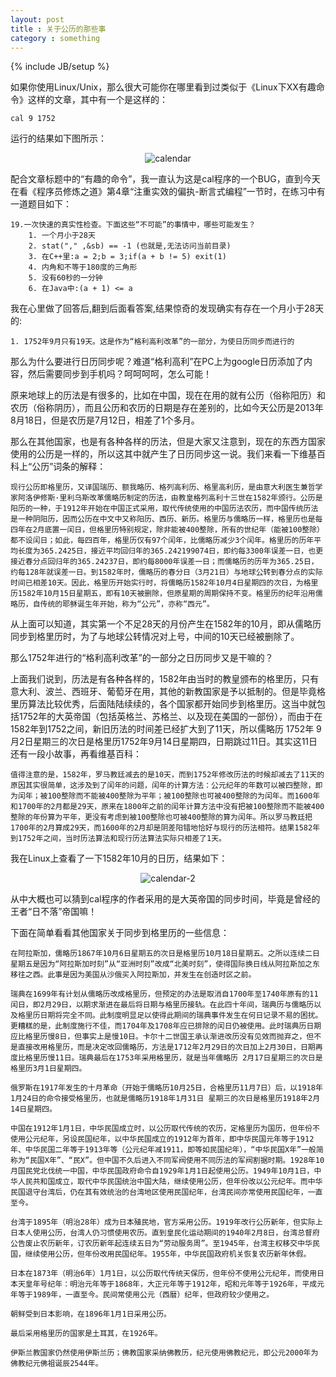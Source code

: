 ```yaml
---
layout: post
title : 关于公历的那些事
category : something
---
```

{% include JB/setup %}

如果你使用Linux/Unix，那么很大可能你在哪里看到过类似于《Linux下XX有趣命令》这样的文章，其中有一个是这样的：

	cal 9 1752

运行的结果如下图所示：

<center><img alt="calendar" src="{{ ASSET_PATH }}hooligan/img/post/calendar.PNG"/></center>

配合文章标题中的“有趣的命令”，我一直认为这是cal程序的一个BUG，直到今天在看《程序员修炼之道》第4章“注重实效的偏执-断言式编程”一节时，在练习中有一道题目如下：

	19.一次快速的真实性检查。下面这些“不可能”的事情中，哪些可能发生？
		1. 一个月小于28天
		2. stat("," ,&sb) == -1 (也就是,无法访问当前目录)
		3. 在C++里:a = 2;b = 3;if(a + b != 5) exit(1)
		4. 内角和不等于180度的三角形
		5. 没有60秒的一分钟
		6. 在Java中:(a + 1) <= a

我在心里做了回答后,翻到后面看答案,结果惊奇的发现确实有存在一个月小于28天的:

	1. 1752年9月只有19天。这是作为“格利高利改革”的一部分，为使日历同步而进行的

那么为什么要进行日历同步呢？难道“格利高利”在PC上为google日历添加了内容，然后需要同步到手机吗？呵呵呵呵，怎么可能！

原来地球上的历法是有很多的，比如在中国，现在在用的就有公历（俗称阳历）和农历（俗称阴历），而且公历和农历的日期是存在差别的，比如今天公历是2013年8月18日，但是农历是7月12日，相差了1个多月。

那么在其他国家，也是有各种各样的历法，但是大家又注意到，现在的东西方国家使用的公历是一样的，所以这其中就产生了日历同步这一说。我们来看一下维基百科上“公历”词条的解释：

	现行公历即格里历，又译国瑞历、额我略历、格列高利历、格里高利历，是由意大利医生兼哲学家阿洛伊修斯·里利乌斯改革儒略历制定的历法，由教皇格列高利十三世在1582年颁行。公历是阳历的一种，于1912年开始在中国正式采用，取代传统使用的中国历法农历，而中国传统历法是一种阴阳历，因而公历在中文中又称阳历、西历、新历。格里历与儒略历一样，格里历也是每四年在2月底置一闰日，但格里历特别规定，除非能被400整除，所有的世纪年（能被100整除）都不设闰日；如此，每四百年，格里历仅有97个闰年，比儒略历减少3个闰年。格里历的历年平均长度为365.2425日，接近平均回归年的365.242199074日，即约每3300年误差一日，也更接近春分点回归年的365.24237日，即约每8000年误差一日；而儒略历的历年为365.25日，约每128年就误差一日。到1582年时，儒略历的春分日（3月21日）与地球公转到春分点的实际时间已相差10天。因此，格里历开始实行时，将儒略历1582年10月4日星期四的次日，为格里历1582年10月15日星期五，即有10天被删除，但原星期的周期保持不变。格里历的纪年沿用儒略历，自传统的耶稣诞生年开始，称为“公元”，亦称“西元”。

从上面可以知道，其实第一个不足28天的月份产生在1582年的10月，即从儒略历同步到格里历时，为了与地球公转情况对上号，中间的10天已经被删除了。

那么1752年进行的“格利高利改革”的一部分之日历同步又是干嘛的？

上面我们说到，历法是有各种各样的，1582年由当时的教皇颁布的格里历，只有意大利、波兰、西班牙、葡萄牙在用，其他的新教国家是予以抵制的。但是毕竟格里历算法比较优秀，后面陆陆续续的，各个国家都开始同步到格里历。这当中就包括1752年的大英帝国（包括英格兰、苏格兰、以及现在美国的一部份），而由于在1582年到1752之间，新旧历法的时间差已经扩大到了11天，所以儒略历 1752年 9月2日星期三的次日是格里历1752年9月14日星期四，日期跳过11日。其实这11日还有一段小故事，再看维基百科：

	值得注意的是，1582年，罗马教廷减去的是10天，而到1752年修改历法的时候却减去了11天的原因其实很简单，这涉及到了闰年的问题，闰年的计算方法：公元纪年的年数可以被四整除，即为闰年；被100整除而不能被400整除为平年；被100整除也可被400整除的为闰年。而1600年和1700年的2月都是29天，原来在1800年之前的闰年计算方法中没有把被100整除而不能被400整除的年份算为平年，更没有考虑到被100整除也可被400整除的算为闰年。所以罗马教廷把1700年的2月算成29天，而1600年的2月却是阴差阳错地恰好与现行的历法相符。结果1582年到1752年之间，当时历法算法和现行历法算法实际只相差了1天。

我在Linux上查看了一下1582年10月的日历，结果如下：

<center><img alt="calendar-2" src="{{ ASSET_PATH }}hooligan/img/post/calendar-2.PNG"/></center>

从中大概也可以猜到cal程序的作者采用的是大英帝国的同步时间，毕竟是曾经的王者“日不落”帝国嘛！

下面在简单看看其他国家关于同步到格里历的一些信息：

	在阿拉斯加，儒略历1867年10月6日星期五的次日是格里历10月18日星期五。之所以连续二日星期五是因为“阿拉斯加时刻”从“亚洲时刻”改成“北美时刻”，使得国际换日线从阿拉斯加之东移往之西。此事是因为美国从沙俄买入阿拉斯加，并发生在创造时区之前。
	
	瑞典在1699年有计划从儒略历改成格里历，但预定的办法是取消自1700年至1740年原有的11闰日，即2月29日，以期求渐进在最后将日期与格里历接轨。在此四十年间，瑞典历与儒略历以及格里历日期将完全不同。此制度明显足以使得此期间的瑞典事件发生在何日记录不易的困扰。更糟糕的是，此制度施行不佳，而1704年及1708年应已排除的闰日仍被使用。此时瑞典历日期应比格里历慢8日，但事实上是慢10日。卡尔十二世国王承认渐进改历没有见效而抛弃之，但不是直接改用格里历，而是决定改回儒略历，方法是1712年2月29日的次日加上2月30日，日期再度比格里历慢11日。瑞典最后在1753年采用格里历，就是当年儒略历 2月17日星期三的次日是格里历3月1日星期四。

	俄罗斯在1917年发生的十月革命（开始于儒略历10月25日，合格里历11月7日）后，以1918年1月24日的命令接受格里历，也就是儒略历1918年1月31日 星期三的次日是格里历1918年2月14日星期四。

	中国在1912年1月1日，中华民国成立时，以公历取代传统的农历，定格里历为国历，但年份不使用公元纪年，另设民国纪年，以中华民国成立的1912年为首年，即中华民国元年等于1912年、中华民国二年等于1913年等（公元纪年减1911，即等如民国纪年），“中华民国X年”一般简称为“民国X年”、“民X”。但中国不久后进入不同军阀使用不同历法的军阀割据时期。1928年10月国民党北伐统一中国，中华民国政府命令自1929年1月1日起使用公历。1949年10月1日，中华人民共和国成立，取代中华民国统治中国大陆，继续使用公历，但年份改以公元纪年。而中华民国退守台湾后，仍在其有效统治的台湾地区使用民国纪年，台湾民间亦常使用民国纪年，一直至今。

	台湾于1895年（明治28年）成为日本殖民地，官方采用公历。1919年改行公历新年，但实际上日本人使用公历，台湾人仍习惯使用农历。直到皇民化运动期间的1940年2月8日，台湾总督府公告废止农历新年，订农历新年起连续五日为“劳动服务周”。至1945年，台湾主权移交中华民国，继续使用公历，但年份改用民国纪年。1955年，中华民国政府机关恢复农历新年休假。

	日本在1873年（明治6年）1月1日，以公历取代传统天保历，但年份不使用公元纪年，而使用日本天皇年号纪年：明治元年等于1868年，大正元年等于1912年，昭和元年等于1926年，平成元年等于1989年，一直至今。民间常使用公元（西暦）纪年，但政府较少使用之。

	朝鲜受到日本影响，在1896年1月1日采用公历。

	最后采用格里历的国家是土耳其，在1926年。

	伊斯兰教国家仍然使用伊斯兰历；佛教国家采纳佛教历，纪元使用佛教纪元，即公元2000年为佛教纪元佛祖诞辰2544年。
